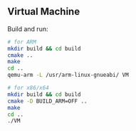 ## Virtual Machine


Build and run:

```bash
# for ARM
mkdir build && cd build
cmake ..
make
cd ..
qemu-arm -L /usr/arm-linux-gnueabi/ VM

# for x86/x64
mkdir build && cd build
cmake -D BUILD_ARM=OFF ..
make
cd ..
./VM
```

